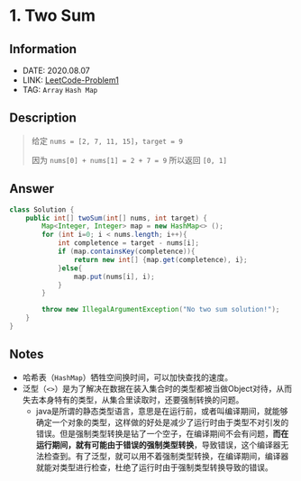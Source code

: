 # 1. Two Sum

## Information

- DATE: 2020.08.07
- LINK: [LeetCode-Problem1](https://leetcode-cn.com/problems/two-sum/)
- TAG: `Array` `Hash Map`

## Description

> 给定 `nums = [2, 7, 11, 15]`，`target = 9`
>
> 因为 `nums[0] + nums[1] = 2 + 7 = 9`
> 所以返回 `[0, 1]`

## Answer

```java
class Solution {
    public int[] twoSum(int[] nums, int target) {
        Map<Integer, Integer> map = new HashMap<> ();
        for (int i=0; i < nums.length; i++){
            int completence = target - nums[i];
            if (map.containsKey(completence)){
                return new int[] {map.get(completence), i};
            }else{
                map.put(nums[i], i);
            }
        }

        throw new IllegalArgumentException("No two sum solution!");
    }
}
```

## Notes

- 哈希表（`HashMap`）牺牲空间换时间，可以加快查找的速度。
- 泛型（`<>`）是为了解决在数据在装入集合时的类型都被当做Object对待，从而失去本身特有的类型，从集合里读取时，还要强制转换的问题。
  - java是所谓的静态类型语言，意思是在运行前，或者叫编译期间，就能够确定一个对象的类型，这样做的好处是减少了运行时由于类型不对引发的错误。但是强制类型转换是钻了一个空子，在编译期间不会有问题，**而在运行期间，就有可能由于错误的强制类型转换**，导致错误，这个编译器无法检查到。有了泛型，就可以用不着强制类型转换，在编译期间，编译器就能对类型进行检查，杜绝了运行时由于强制类型转换导致的错误。